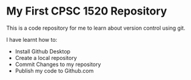 # My First CPSC 1520 Repository	
This is a code repository for me to learn about version control using git.

I have learnt how to:

- Install Github Desktop
- Create a local repository
- Commit Changes to my repository
- Publish my code to Github.com
